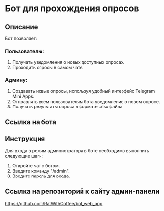# Бот для прохождения опросов
## Описание

Бот позволяет:

### Пользователю:

1. Получать уведомления о новых доступных опросах.
2. Проходить опросы в самом чате.

### Админу:

1. Создавать новые опросы, используя удобный интерфейс Telegram Mini Apps.
2. Отправлять всем пользователям бота уведомление о новом опросе.
3. Получать результаты опроса в формате .xlsx файла.

## Ссылка на бота



## Инструкция

Для входа в режим администратора в боте необходимо выполнить следующие шаги:

1. Откройте чат с ботом.
2. Введите команду "/admin".
3. Введите пароль для входа.

## Ссылка на репозиторий к сайту админ-панели

https://github.com/RatWithCoffee/bot_web_app
